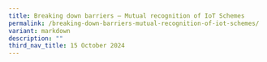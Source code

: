 ```yaml
---
title: Breaking down barriers – Mutual recognition of IoT Schemes
permalink: /breaking-down-barriers-mutual-recognition-of-iot-schemes/
variant: markdown
description: ""
third_nav_title: 15 October 2024
---
```

